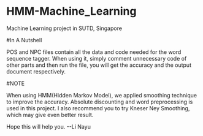 # HMM-Machine_Learning
Machine Learning project in SUTD, Singapore

#In A Nutshell

POS and NPC files contain all the data and code needed for the word sequence tagger.
When using it, simply comment unnecessary code of other parts and then run the file, you will get the accuracy and the output document respectively.

#NOTE

When using HMM(Hidden Markov Model), we applied smoothing technique to improve the accuracy. Absolute discounting and word preprocessing is used in this project. I also recommend you to try Kneser Ney Smoothing, which may give even better result.


Hope this will help you.
--Li Nayu
